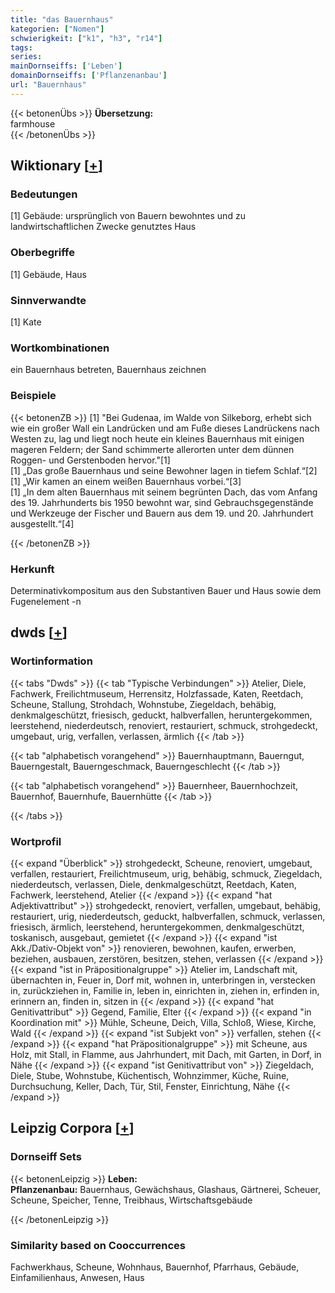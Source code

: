 ```yaml
---
title: "das Bauernhaus"
kategorien: ["Nomen"]
schwierigkeit: ["k1", "h3", "r14"]
tags:
series:
mainDornseiffs: ['Leben']
domainDornseiffs: ['Pflanzenanbau']
url: "Bauernhaus"
---
```


{{< betonenÜbs >}}
**Übersetzung:**  
farmhouse  
{{< /betonenÜbs >}}

## Wiktionary [[+](https://de.wiktionary.org/wiki/Bauernhaus)]

### Bedeutungen
[1] Gebäude: ursprünglich von Bauern bewohntes und zu landwirtschaftlichen Zwecke genutztes Haus  

### Oberbegriffe
[1] Gebäude, Haus  

### Sinnverwandte
[1] Kate  

### Wortkombinationen
ein Bauernhaus betreten, Bauernhaus zeichnen  

### Beispiele
{{< betonenZB >}}
[1] "Bei Gudenaa, im Walde von Silkeborg, erhebt sich wie ein großer Wall ein Landrücken und am Fuße dieses Landrückens nach Westen zu, lag und liegt noch heute ein kleines Bauernhaus mit einigen mageren Feldern; der Sand schimmerte allerorten unter dem dünnen Roggen- und Gerstenboden hervor."[1]  
[1] „Das große Bauernhaus und seine Bewohner lagen in tiefem Schlaf.“[2]  
[1] „Wir kamen an einem weißen Bauernhaus vorbei.“[3]  
[1] „In dem alten Bauernhaus mit seinem begrünten Dach, das vom Anfang des 19. Jahrhunderts bis 1950 bewohnt war, sind Gebrauchsgegenstände und Werkzeuge der Fischer und Bauern aus dem 19. und 20. Jahrhundert ausgestellt.“[4]  

{{< /betonenZB >}}
### Herkunft
Determinativkompositum aus den Substantiven Bauer und Haus sowie dem Fugenelement -n  



## dwds [[+](https://www.dwds.de/wb/Bauernhaus)]

### Wortinformation
{{< tabs "Dwds" >}}
{{< tab "Typische Verbindungen" >}}
Atelier, Diele, Fachwerk, Freilichtmuseum, Herrensitz, Holzfassade, Katen, Reetdach, Scheune, Stallung, Strohdach, Wohnstube, Ziegeldach, behäbig, denkmalgeschützt, friesisch, geduckt, halbverfallen, heruntergekommen, leerstehend, niederdeutsch, renoviert, restauriert, schmuck, strohgedeckt, umgebaut, urig, verfallen, verlassen, ärmlich
{{< /tab >}}

{{< tab "alphabetisch vorangehend" >}}
Bauernhauptmann, Bauerngut, Bauerngestalt, Bauerngeschmack, Bauerngeschlecht
{{< /tab >}}

{{< tab "alphabetisch vorangehend" >}}
Bauernheer, Bauernhochzeit, Bauernhof, Bauernhufe, Bauernhütte
{{< /tab >}}

{{< /tabs >}}

### Wortprofil
{{< expand "Überblick" >}} strohgedeckt, Scheune, renoviert, umgebaut, verfallen, restauriert, Freilichtmuseum, urig, behäbig, schmuck, Ziegeldach, niederdeutsch, verlassen, Diele, denkmalgeschützt, Reetdach, Katen, Fachwerk, leerstehend, Atelier {{< /expand >}}
{{< expand "hat Adjektivattribut" >}} strohgedeckt, renoviert, verfallen, umgebaut, behäbig, restauriert, urig, niederdeutsch, geduckt, halbverfallen, schmuck, verlassen, friesisch, ärmlich, leerstehend, heruntergekommen, denkmalgeschützt, toskanisch, ausgebaut, gemietet {{< /expand >}}
{{< expand "ist Akk./Dativ-Objekt von" >}} renovieren, bewohnen, kaufen, erwerben, beziehen, ausbauen, zerstören, besitzen, stehen, verlassen {{< /expand >}}
{{< expand "ist in Präpositionalgruppe" >}} Atelier im, Landschaft mit, übernachten in, Feuer in, Dorf mit, wohnen in, unterbringen in, verstecken in, zurückziehen in, Familie in, leben in, einrichten in, ziehen in, erfinden in, erinnern an, finden in, sitzen in {{< /expand >}}
{{< expand "hat Genitivattribut" >}} Gegend, Familie, Elter {{< /expand >}}
{{< expand "in Koordination mit" >}} Mühle, Scheune, Deich, Villa, Schloß, Wiese, Kirche, Wald {{< /expand >}}
{{< expand "ist Subjekt von" >}} verfallen, stehen {{< /expand >}}
{{< expand "hat Präpositionalgruppe" >}} mit Scheune, aus Holz, mit Stall, in Flamme, aus Jahrhundert, mit Dach, mit Garten, in Dorf, in Nähe {{< /expand >}}
{{< expand "ist Genitivattribut von" >}} Ziegeldach, Diele, Stube, Wohnstube, Küchentisch, Wohnzimmer, Küche, Ruine, Durchsuchung, Keller, Dach, Tür, Stil, Fenster, Einrichtung, Nähe {{< /expand >}}

## Leipzig Corpora [[+](https://corpora.uni-leipzig.de/en/res?word=Bauernhaus&corpusId=deu_newscrawl-public_2018)]

### Dornseiff Sets
{{< betonenLeipzig >}}
**Leben:**  
**Pflanzenanbau:** Bauernhaus, Gewächshaus, Glashaus, Gärtnerei, Scheuer, Scheune, Speicher, Tenne, Treibhaus, Wirtschaftsgebäude  

{{< /betonenLeipzig >}}

### Similarity based on Cooccurrences
Fachwerkhaus, Scheune, Wohnhaus, Bauernhof, Pfarrhaus, Gebäude, Einfamilienhaus, Anwesen, Haus

